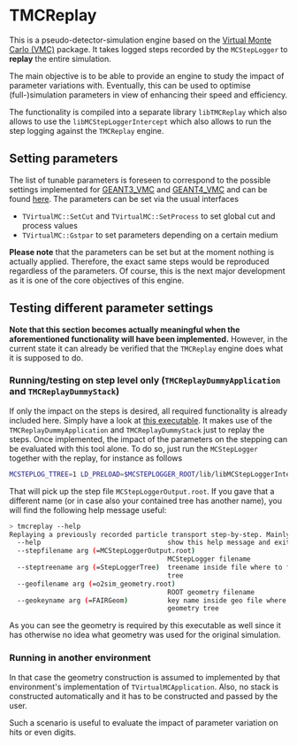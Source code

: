 # TMCReplay

This is a pseudo-detector-simulation engine based on the [Virtual Monte Carlo (VMC)](https://vmc-project.github.io/) package. It takes logged steps recorded by the `MCStepLogger` to **replay** the entire simulation.

The main objective is to be able to provide an engine to study the impact of parameter variations with. Eventually, this can be used to optimise (full-)simulation parameters in view of enhancing their speed and efficiency.

The functionality is compiled into a separate library `libTMCReplay` which also allows to use the `libMCStepLoggerIntercept` which also allows to run the step logging against the `TMCReplay` engine.

## Setting parameters

The list of tunable parameters is foreseen to correspond to the possible settings implemented for [GEANT3_VMC]() and [GEANT4_VMC](https://github.com/vmc-project/geant4_vmc) and can be found [here](include/TMCReplay/Physics.h). The parameters can be set via the usual interfaces
* `TVirtualMC::SetCut` and `TVirtualMC::SetProcess` to set global cut and process values
* `TVirtualMC::Gstpar` to set parameters depending on a certain medium

**Please note** that the parameters can be set but at the moment nothing is actually applied. Therefore, the exact same steps would be reproduced regardless of the parameters. Of course, this is the next major development as it is one of the core objectives of this engine.

## Testing different parameter settings

**Note that this section becomes actually meaningful when the aforementioned functionality will have been implemented.** However, in the current state it can already be verified that the `TMCReplay` engine does what it is supposed to do.

### Running/testing on step level only (`TMCReplayDummyApplication` and `TMCReplayDummyStack`)

If only the impact on the steps is desired, all required functionality is already included here. Simply have a look at [this executable](src/replay.cxx). It makes use of the `TMCReplayDummyApplication` and `TMCReplayDummyStack` just to replay the steps. Once implemented, the impact of the parameters on the stepping can be evaluated with this tool alone. To do so, just run the `MCStepLogger` together with the replay, for instance as follows

```bash
MCSTEPLOG_TTREE=1 LD_PRELOAD=$MCSTEPLOGGER_ROOT/lib/libMCStepLoggerIntercept.so tmcreplay
```

That will pick up the step file `MCStepLoggerOutput.root`. If you gave that a different name (or in case also your contained tree has another name), you will find the following help message useful:

```bash
> tmcreplay --help
Replaying a previously recorded particle transport step-by-step. Mainly meant for checking and performance measurements/optimisation of the transport:
  --help                                show this help message and exit
  --stepfilename arg (=MCStepLoggerOutput.root)
                                        MCStepLogger filename
  --steptreename arg (=StepLoggerTree)  treename inside file where to find step
                                        tree
  --geofilename arg (=o2sim_geometry.root)
                                        ROOT geometry filename
  --geokeyname arg (=FAIRGeom)          key name inside geo file where to find
                                        geometry tree

```

As you can see the geometry is required by this executable as well since it has otherwise no idea what geometry was used for the original simulation.

### Running in another environment

In that case the geometry construction is assumed to implemented by that environment's implementation of `TVirtualMCApplication`. Also, no stack is constructed automatically and it has to be constructed and passed by the user.

Such a scenario is useful to evaluate the impact of parameter variation on hits or even digits.
